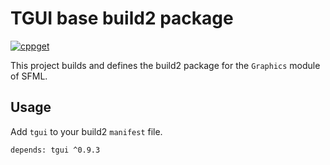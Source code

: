 # TGUI base build2 package

[![cppget](https://img.shields.io/website/https/cppget.org/tgui.svg?down_message=offline&label=cppget.org&up_color=blue&up_message=online)](https://cppget.org/tgui)

This project builds and defines the build2 package for the `Graphics` module of SFML.

## Usage

Add `tgui` to your build2 `manifest` file.

```
depends: tgui ^0.9.3
```